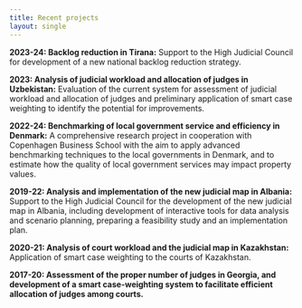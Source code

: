 ```yaml
---
title: Recent projects
layout: single
---
```


**2023-24:  Backlog reduction in Tirana:** Support to the High Judicial Council for development of a new national backlog reduction strategy.

**2023:     Analysis of judicial workload and allocation of judges in Uzbekistan:** Evaluation of the current system for assessment of judicial workload and allocation of judges and preliminary application of smart case weighting to identify the potential for improvements. 

**2022-24:  Benchmarking of local government service and efficiency in Denmark:** A comprehensive research project in cooperation with Copenhagen Business School with the aim to apply advanced benchmarking techniques to the local governments in Denmark, and to estimate how the quality of local government services may impact property values.

**2019-22:  Analysis and implementation of the new judicial map in Albania:** Support to the High Judicial Council for the development of the new judicial map in Albania, including development of interactive tools for data analysis and scenario planning, preparing a feasibility study and an implementation plan. 

**2020-21:  Analysis of court workload and the judicial map in Kazakhstan:** Application of smart case weighting to the courts of Kazakhstan.

**2017-20:  Assessment of the proper number of judges in Georgia, and development of a smart case-weighting system to facilitate efficient allocation of judges among courts.**